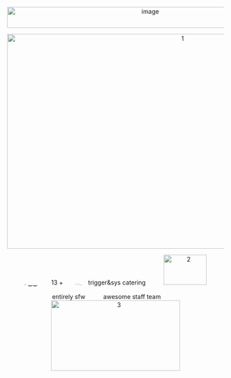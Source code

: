 <p align="center">
<img width="650" height="49" alt="image" src="https://github.com/user-attachments/assets/095a6a86-c657-4244-a462-d55fc5a4ffa0" />
</p>

<p align="center">
<img width="800" height="500" alt="1" src="https://github.com/user-attachments/assets/8ee2bd77-2c9f-4c7d-8369-e4f48b73b985" />
</p>

<p align="center">
𓈒 ‿‿   13 +  𓂃 trigger&sys catering   <img width="100" height="70" alt="2" src="https://github.com/user-attachments/assets/4e9020a1-61fc-41d0-869d-1cd077608fe9" />

<p align="center">
entirely sfw   awesome staff team   
<img width="300" height="164" alt="3" src="https://github.com/user-attachments/assets/e3acef62-f85f-4b16-8f94-ce20d21138ff" />
</p>
